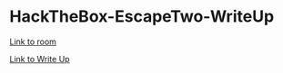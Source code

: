 # HackTheBox-EscapeTwo-WriteUp
[Link to room](https://app.hackthebox.com/machines/EscapeTwo)

[Link to Write Up](https://josesh256.github.io/HackTheBox-EscapeTwo-WriteUp/)
